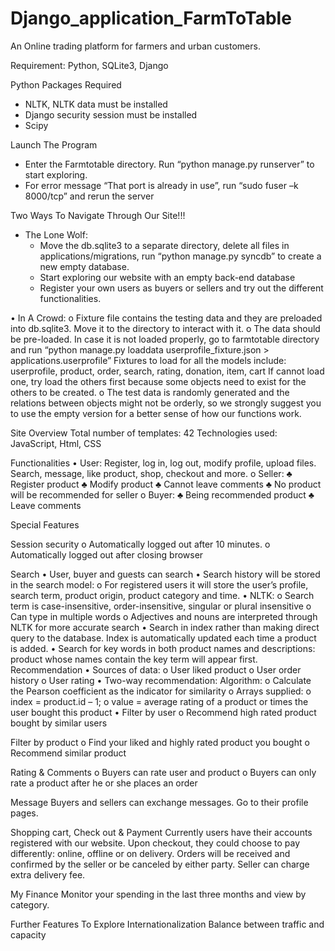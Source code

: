 # Django_application_FarmToTable
An Online trading platform for farmers and urban customers.

Requirement:
	Python, SQLite3, Django
	
Python Packages Required
  - NLTK, NLTK data must be installed
  - Django security session must be installed
  - Scipy

Launch The Program
  - Enter the Farmtotable directory. Run “python manage.py runserver” to start exploring.
  - For error message “That port is already in use”, run “sudo fuser –k 8000/tcp” and rerun the server

Two Ways To Navigate Through Our Site!!!

- The Lone Wolf:
  - Move the db.sqlite3 to a separate directory, delete all files in applications/migrations, run “python manage.py syncdb” to create a new empty database.
  - Start exploring our website with an empty back-end database 
  - Register your own users as buyers or sellers and try out the different functionalities.

•	In A Crowd:
  o	Fixture file contains the testing data and they are preloaded into db.sqlite3. Move it to the directory to interact with it.
  o	The data should be pre-loaded. In case it is not loaded properly, go to farmtotable directory and run “python manage.py loaddata userprofile_fixture.json > applications.userprofile”
  Fixtures to load for all the models include:
  userprofile, product, order, search, rating, donation, item, cart 
  If cannot load one, try load the others first because some objects need to exist for the others to be created.
  o	The test data is randomly generated and the relations between objects might not be orderly, so we strongly suggest you to use the empty version for a better sense of how our functions work. 

Site Overview
	Total number of templates:  42
	Technologies used: JavaScript, Html, CSS

Functionalities 
  •	User: Register, log in, log out, modify profile, upload files. Search, message, like product, shop, checkout and more.
    o	Seller:
      ♣	Register product
      ♣	Modify product
      ♣	Cannot leave comments 
      ♣	No product will be recommended for seller
    o	Buyer:
      ♣	Being recommended product
      ♣	Leave comments
      
Special Features

Session security
  o	Automatically logged out after 10 minutes.
  o	Automatically logged out after closing browser

Search
  •	User, buyer and guests can search
  •	Search history will be stored in the search model:
  o	For registered users it will store the user’s profile, search term, product origin, product category and time. 
  •	NLTK:
  o	Search term is case-insensitive, order-insensitive, singular or plural insensitive
  o	Can type in multiple words
  o	Adjectives and nouns are interpreted through NLTK for more accurate search
  •	Search in index rather than making direct query to the database. Index is automatically updated each time a product is added. 
  •	Search for key words in both product names and descriptions: product whose names contain the key term will appear first. 
Recommendation
  •	Sources of data:
  o	User liked product
  o	User order history
  o	User rating
  •	Two-way recommendation:
  Algorithm:
  o	Calculate the Pearson coefficient as the indicator for similarity
  o	Arrays supplied: 
  o	index = product.id – 1; 
  o	value = average rating of a product or times the user bought this product
  •	Filter by user
  o	Recommend high rated product bought by similar users 

Filter by product
  o	Find your liked and highly rated product you bought
  o	Recommend similar product  

Rating & Comments
  o	Buyers can rate user and product
  o	Buyers can only rate a product after he or she places an order

Message
	Buyers and sellers can exchange messages.  Go to their profile pages.

Shopping cart, Check out & Payment
	Currently users have their accounts registered with our website. 
  Upon checkout, they could choose to pay differently: online, offline or on delivery. Orders will be received and confirmed by the seller or be canceled by either party. Seller can charge extra delivery fee. 

My Finance
	Monitor your spending in the last three months and view by category.

Further Features To Explore
	Internationalization
	Balance between traffic and capacity
